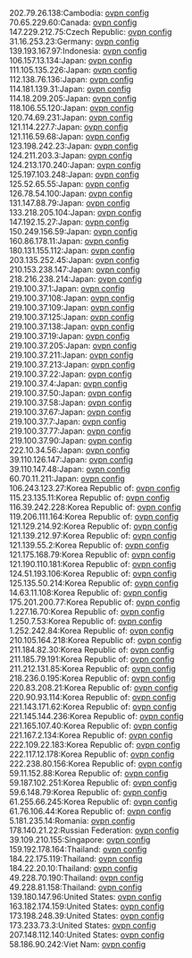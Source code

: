 202.79.26.138:Cambodia: [ovpn config](vpn/202_79_26_138.ovpn)  
70.65.229.60:Canada: [ovpn config](vpn/70_65_229_60.ovpn)  
147.229.212.75:Czech Republic: [ovpn config](vpn/147_229_212_75.ovpn)  
31.16.253.23:Germany: [ovpn config](vpn/31_16_253_23.ovpn)  
139.193.167.97:Indonesia: [ovpn config](vpn/139_193_167_97.ovpn)  
106.157.13.134:Japan: [ovpn config](vpn/106_157_13_134.ovpn)  
111.105.135.226:Japan: [ovpn config](vpn/111_105_135_226.ovpn)  
112.138.76.136:Japan: [ovpn config](vpn/112_138_76_136.ovpn)  
114.181.139.31:Japan: [ovpn config](vpn/114_181_139_31.ovpn)  
114.18.209.205:Japan: [ovpn config](vpn/114_18_209_205.ovpn)  
118.106.55.120:Japan: [ovpn config](vpn/118_106_55_120.ovpn)  
120.74.69.231:Japan: [ovpn config](vpn/120_74_69_231.ovpn)  
121.114.227.7:Japan: [ovpn config](vpn/121_114_227_7.ovpn)  
121.116.59.68:Japan: [ovpn config](vpn/121_116_59_68.ovpn)  
123.198.242.23:Japan: [ovpn config](vpn/123_198_242_23.ovpn)  
124.211.203.3:Japan: [ovpn config](vpn/124_211_203_3.ovpn)  
124.213.170.240:Japan: [ovpn config](vpn/124_213_170_240.ovpn)  
125.197.103.248:Japan: [ovpn config](vpn/125_197_103_248.ovpn)  
125.52.65.55:Japan: [ovpn config](vpn/125_52_65_55.ovpn)  
126.78.54.100:Japan: [ovpn config](vpn/126_78_54_100.ovpn)  
131.147.88.79:Japan: [ovpn config](vpn/131_147_88_79.ovpn)  
133.218.205.104:Japan: [ovpn config](vpn/133_218_205_104.ovpn)  
147.192.15.27:Japan: [ovpn config](vpn/147_192_15_27.ovpn)  
150.249.156.59:Japan: [ovpn config](vpn/150_249_156_59.ovpn)  
160.86.178.11:Japan: [ovpn config](vpn/160_86_178_11.ovpn)  
180.131.155.112:Japan: [ovpn config](vpn/180_131_155_112.ovpn)  
203.135.252.45:Japan: [ovpn config](vpn/203_135_252_45.ovpn)  
210.153.238.147:Japan: [ovpn config](vpn/210_153_238_147.ovpn)  
218.216.238.214:Japan: [ovpn config](vpn/218_216_238_214.ovpn)  
219.100.37.1:Japan: [ovpn config](vpn/219_100_37_1.ovpn)  
219.100.37.108:Japan: [ovpn config](vpn/219_100_37_108.ovpn)  
219.100.37.109:Japan: [ovpn config](vpn/219_100_37_109.ovpn)  
219.100.37.125:Japan: [ovpn config](vpn/219_100_37_125.ovpn)  
219.100.37.138:Japan: [ovpn config](vpn/219_100_37_138.ovpn)  
219.100.37.19:Japan: [ovpn config](vpn/219_100_37_19.ovpn)  
219.100.37.205:Japan: [ovpn config](vpn/219_100_37_205.ovpn)  
219.100.37.211:Japan: [ovpn config](vpn/219_100_37_211.ovpn)  
219.100.37.213:Japan: [ovpn config](vpn/219_100_37_213.ovpn)  
219.100.37.22:Japan: [ovpn config](vpn/219_100_37_22.ovpn)  
219.100.37.4:Japan: [ovpn config](vpn/219_100_37_4.ovpn)  
219.100.37.50:Japan: [ovpn config](vpn/219_100_37_50.ovpn)  
219.100.37.58:Japan: [ovpn config](vpn/219_100_37_58.ovpn)  
219.100.37.67:Japan: [ovpn config](vpn/219_100_37_67.ovpn)  
219.100.37.7:Japan: [ovpn config](vpn/219_100_37_7.ovpn)  
219.100.37.77:Japan: [ovpn config](vpn/219_100_37_77.ovpn)  
219.100.37.90:Japan: [ovpn config](vpn/219_100_37_90.ovpn)  
222.10.34.56:Japan: [ovpn config](vpn/222_10_34_56.ovpn)  
39.110.126.147:Japan: [ovpn config](vpn/39_110_126_147.ovpn)  
39.110.147.48:Japan: [ovpn config](vpn/39_110_147_48.ovpn)  
60.70.11.211:Japan: [ovpn config](vpn/60_70_11_211.ovpn)  
106.243.123.27:Korea Republic of: [ovpn config](vpn/106_243_123_27.ovpn)  
115.23.135.11:Korea Republic of: [ovpn config](vpn/115_23_135_11.ovpn)  
116.39.242.228:Korea Republic of: [ovpn config](vpn/116_39_242_228.ovpn)  
119.206.111.164:Korea Republic of: [ovpn config](vpn/119_206_111_164.ovpn)  
121.129.214.92:Korea Republic of: [ovpn config](vpn/121_129_214_92.ovpn)  
121.139.212.97:Korea Republic of: [ovpn config](vpn/121_139_212_97.ovpn)  
121.139.55.2:Korea Republic of: [ovpn config](vpn/121_139_55_2.ovpn)  
121.175.168.79:Korea Republic of: [ovpn config](vpn/121_175_168_79.ovpn)  
121.190.110.181:Korea Republic of: [ovpn config](vpn/121_190_110_181.ovpn)  
124.51.193.106:Korea Republic of: [ovpn config](vpn/124_51_193_106.ovpn)  
125.135.50.214:Korea Republic of: [ovpn config](vpn/125_135_50_214.ovpn)  
14.63.11.108:Korea Republic of: [ovpn config](vpn/14_63_11_108.ovpn)  
175.201.200.77:Korea Republic of: [ovpn config](vpn/175_201_200_77.ovpn)  
1.227.16.70:Korea Republic of: [ovpn config](vpn/1_227_16_70.ovpn)  
1.250.7.53:Korea Republic of: [ovpn config](vpn/1_250_7_53.ovpn)  
1.252.242.84:Korea Republic of: [ovpn config](vpn/1_252_242_84.ovpn)  
210.105.164.218:Korea Republic of: [ovpn config](vpn/210_105_164_218.ovpn)  
211.184.82.30:Korea Republic of: [ovpn config](vpn/211_184_82_30.ovpn)  
211.185.79.191:Korea Republic of: [ovpn config](vpn/211_185_79_191.ovpn)  
211.212.131.85:Korea Republic of: [ovpn config](vpn/211_212_131_85.ovpn)  
218.236.0.195:Korea Republic of: [ovpn config](vpn/218_236_0_195.ovpn)  
220.83.208.21:Korea Republic of: [ovpn config](vpn/220_83_208_21.ovpn)  
220.90.93.114:Korea Republic of: [ovpn config](vpn/220_90_93_114.ovpn)  
221.143.171.62:Korea Republic of: [ovpn config](vpn/221_143_171_62.ovpn)  
221.145.144.236:Korea Republic of: [ovpn config](vpn/221_145_144_236.ovpn)  
221.165.107.40:Korea Republic of: [ovpn config](vpn/221_165_107_40.ovpn)  
221.167.2.134:Korea Republic of: [ovpn config](vpn/221_167_2_134.ovpn)  
222.109.22.183:Korea Republic of: [ovpn config](vpn/222_109_22_183.ovpn)  
222.117.12.178:Korea Republic of: [ovpn config](vpn/222_117_12_178.ovpn)  
222.238.80.156:Korea Republic of: [ovpn config](vpn/222_238_80_156.ovpn)  
59.11.152.88:Korea Republic of: [ovpn config](vpn/59_11_152_88.ovpn)  
59.187.102.251:Korea Republic of: [ovpn config](vpn/59_187_102_251.ovpn)  
59.6.148.79:Korea Republic of: [ovpn config](vpn/59_6_148_79.ovpn)  
61.255.66.245:Korea Republic of: [ovpn config](vpn/61_255_66_245.ovpn)  
61.76.106.44:Korea Republic of: [ovpn config](vpn/61_76_106_44.ovpn)  
5.181.235.14:Romania: [ovpn config](vpn/5_181_235_14.ovpn)  
178.140.21.22:Russian Federation: [ovpn config](vpn/178_140_21_22.ovpn)  
39.109.210.155:Singapore: [ovpn config](vpn/39_109_210_155.ovpn)  
159.192.178.164:Thailand: [ovpn config](vpn/159_192_178_164.ovpn)  
184.22.175.119:Thailand: [ovpn config](vpn/184_22_175_119.ovpn)  
184.22.20.10:Thailand: [ovpn config](vpn/184_22_20_10.ovpn)  
49.228.70.190:Thailand: [ovpn config](vpn/49_228_70_190.ovpn)  
49.228.81.158:Thailand: [ovpn config](vpn/49_228_81_158.ovpn)  
139.180.147.96:United States: [ovpn config](vpn/139_180_147_96.ovpn)  
163.182.174.159:United States: [ovpn config](vpn/163_182_174_159.ovpn)  
173.198.248.39:United States: [ovpn config](vpn/173_198_248_39.ovpn)  
173.233.73.3:United States: [ovpn config](vpn/173_233_73_3.ovpn)  
207.148.112.140:United States: [ovpn config](vpn/207_148_112_140.ovpn)  
58.186.90.242:Viet Nam: [ovpn config](vpn/58_186_90_242.ovpn)  
